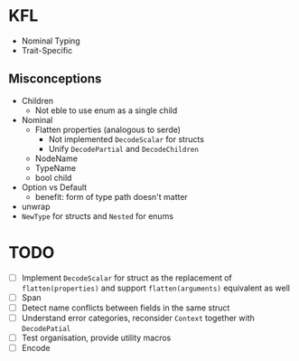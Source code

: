 # KFL

- Nominal Typing
- Trait-Specific

## Misconceptions

- Children
  - Not eble to use enum as a single child
- Nominal
  - Flatten properties (analogous to serde)
    - Not implemented `DecodeScalar` for structs
    - Unify `DecodePartial` and `DecodeChildren`
  - NodeName
  - TypeName
  - bool child
- Option vs Default
  - benefit: form of type path doesn't matter 
- unwrap
- `NewType` for structs and `Nested` for enums

# TODO

- [ ] Implement `DecodeScalar` for struct as the replacement of `flatten(properties)` and support `flatten(arguments)` equivalent as well
- [ ] Span
- [ ] Detect name conflicts between fields in the same struct
- [ ] Understand error categories, reconsider `Context` together with `DecodePatial`
- [ ] Test organisation, provide utility macros
- [ ] Encode
